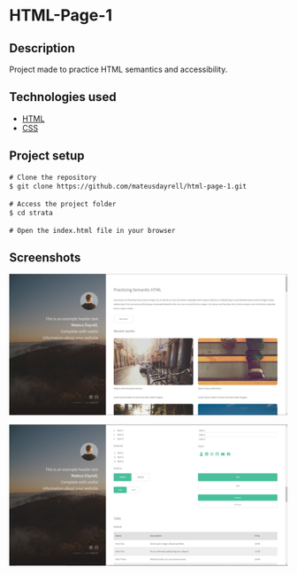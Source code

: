 # HTML-Page-1

## Description
Project made to practice HTML semantics and accessibility.

## Technologies used <br>
- [HTML](https://developer.mozilla.org/en-US/docs/Web/HTML)
- [CSS](https://developer.mozilla.org/en-US/docs/Web/CSS)


## Project setup <br>
```
# Clone the repository
$ git clone https://github.com/mateusdayrell/html-page-1.git

# Access the project folder
$ cd strata

# Open the index.html file in your browser
```

## Screenshots

![1](https://github.com/mateusdayrell/html-page-1/blob/main/assets/screenshots/1.PNG)

![2](https://github.com/mateusdayrell/html-page-1/blob/main/assets/screenshots/2.PNG)
